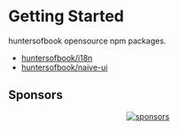 # Getting Started

huntersofbook opensource npm packages.

- [huntersofbook/i18n](../2.npm/1.i18n.md)
- [huntersofbook/naive-ui](../2.npm/2.naive-ui.md)

## Sponsors

<p align="center">
  <a href="https://github.com/sponsors/productdevbook">
    <img alt="sponsors" src='https://cdn.jsdelivr.net/gh/oku-ui/static/sponsors/sponsors.svg'/>
  </a>
</p>